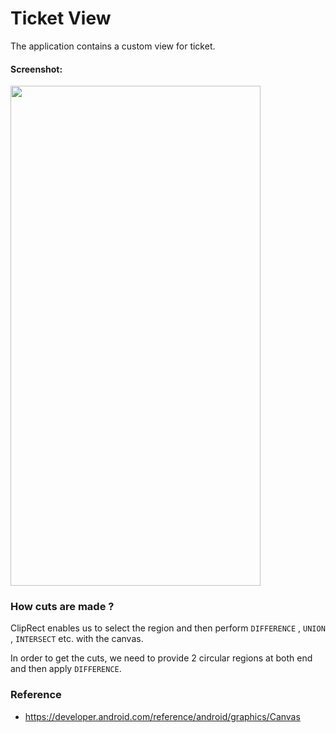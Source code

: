 # Ticket View

The application contains a custom view for ticket.


#### Screenshot:
<img src="https://github.com/bxute/TicketView/blob/master/qr.png" width="400px" height="800px">


### How cuts are made ?
ClipRect enables us to select the region and then perform `DIFFERENCE` , `UNION` , `INTERSECT` etc. with the canvas.

In order to get the cuts, we need to provide 2 circular regions at both end and then apply `DIFFERENCE`.

### Reference
 - https://developer.android.com/reference/android/graphics/Canvas
